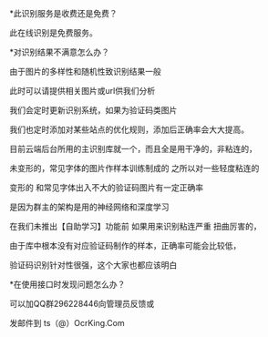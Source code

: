 *此识别服务是收费还是免费？

此在线识别是免费服务。

*对识别结果不满意怎么办？

由于图片的多样性和随机性致识别结果一般

此时可以请提供相关图片或url供我们分析

我们会定时更新识别系统，如果为验证码类图片

我们也定时添加对某些站点的优化规则，添加后正确率会大大提高。

目前云端后台所用的主识别库就一个，而且全是用干净的，非粘连的，  

未变形的，常见字体的图片作样本训练制成的 之所以对一些轻度粘连的 

变形的 和常见字体出入不大的验证码图片有一定正确率   

是因为群主的架构是用的神经网络和深度学习  

在我们未推出【自助学习】功能前  如果用来识别粘连严重 扭曲厉害的，

由于库中根本没有对应验证码制作的样本，正确率可能会比较低，

验证码识别针对性很强，这个大家也都应该明白

*在使用接口时发现问题怎么办？

可以加QQ群296228446向管理员反馈或

发邮件到  ts（@）OcrKing.Com

